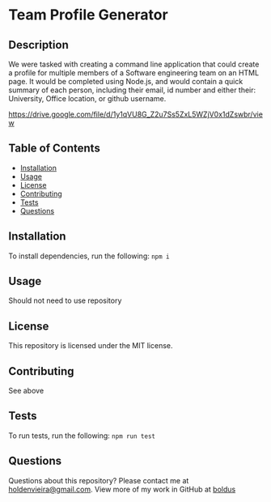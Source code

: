 # Team Profile Generator
 
## Description
We were tasked with creating a command line application that could create a profile for multiple members of a Software engineering team on an HTML page. It would be completed using Node.js, and would contain a quick summary of each person, including their email, id number and either their: University, Office location, or github username. 

https://drive.google.com/file/d/1y1qVU8G_Z2u7Ss5ZxL5WZjV0x1dZswbr/view


## Table of Contents
* [Installation](#installation)
* [Usage](#usage)
* [License](#license)
* [Contributing](#contributing)
* [Tests](#tests)
* [Questions](#questions)
## Installation
To install dependencies, run the following:
`
npm i
`
## Usage
Should not need to use repository
## License
This repository is licensed under the MIT license.
## Contributing
See above
## Tests
To run tests, run the following:
`
npm run test
`
## Questions
Questions about this repository? Please contact me at [holdenvieira@gmail.com](mailto:holdenvieira@gmail.com). View more of my work in GitHub at [boldus](https://github.com/boldus)  
